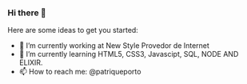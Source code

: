 ### Hi there 👋

Here are some ideas to get you started:

- 🔭 I’m currently working at New Style Provedor de Internet
- 🌱 I’m currently learning HTML5, CSS3, Javascipt, SQL, NODE AND ELIXIR.
- 📫 How to reach me: @patriqueporto

